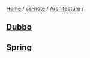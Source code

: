 [Home](https://mengxianbin.github.io) /
[cs-note](https://mengxianbin.github.io/cs-note) /
[Architecture](https://mengxianbin.github.io/cs-note/content/Architecture) /

## [Dubbo](https://mengxianbin.github.io/cs-note/content/Architecture/Dubbo)

## [Spring](https://mengxianbin.github.io/cs-note/content/Architecture/Spring)
